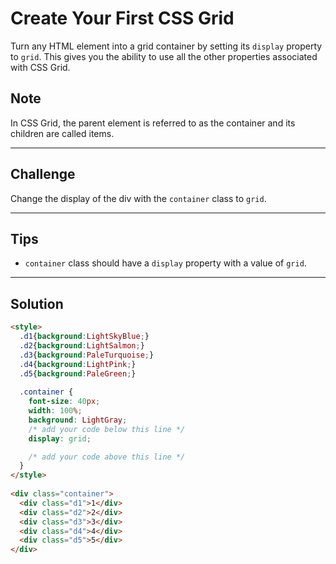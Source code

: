 # Create Your First CSS Grid

Turn any HTML element into a grid container by setting its `display` property to `grid`. This gives you the ability to use all the other properties associated with CSS Grid.

## Note

In CSS Grid, the parent element is referred to as the container and its children are called items.

---

## Challenge

Change the display of the div with the `container` class to `grid`.

---

## Tips

- `container` class should have a `display` property with a value of `grid`.

---

## Solution

```html
<style>
  .d1{background:LightSkyBlue;}
  .d2{background:LightSalmon;}
  .d3{background:PaleTurquoise;}
  .d4{background:LightPink;}
  .d5{background:PaleGreen;}
  
  .container {
    font-size: 40px;
    width: 100%;
    background: LightGray;
    /* add your code below this line */
    display: grid;

    /* add your code above this line */
  }
</style>
  
<div class="container">
  <div class="d1">1</div>
  <div class="d2">2</div>
  <div class="d3">3</div>
  <div class="d4">4</div>
  <div class="d5">5</div>
</div>
```